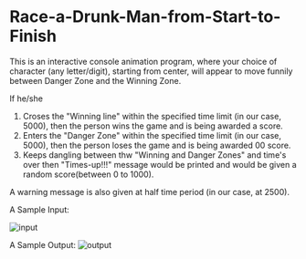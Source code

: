 # Race-a-Drunk-Man-from-Start-to-Finish

This is an interactive console animation program, where your choice of character (any letter/digit), starting from center, will appear to move funnily between Danger Zone and the Winning Zone.


If he/she
1. Croses the "Winning line" within the specified time limit (in our case, 5000), then the person wins the game and is being awarded a score.
2. Enters the "Danger Zone" within the specified time limit (in our case, 5000), then the person loses the game and is being awarded 00 score.
3. Keeps dangling between thw "Winning and Danger Zones" and time's over then "Times-up!!!" message would be printed and would be given a random score(between 0 to 1000).

A warning message is also given at half time period (in our case, at 2500).


A Sample Input:


![input](https://user-images.githubusercontent.com/69247094/109345194-c8d82200-7895-11eb-9074-fc6cb0cbcd3c.PNG)


A Sample Output:
![output](https://user-images.githubusercontent.com/69247094/109345305-ee652b80-7895-11eb-93e7-3cb6c4b644a8.PNG)
